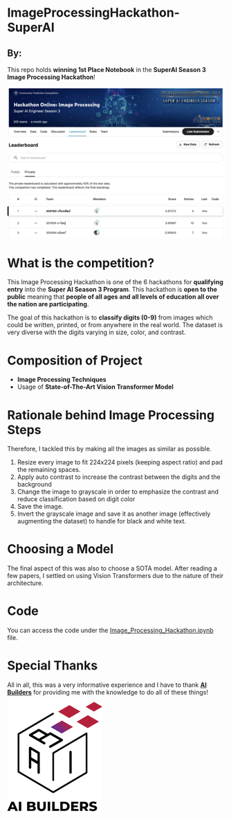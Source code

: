# ImageProcessingHackathon-SuperAI
## By:
This repo holds **winning 1st Place Notebook** in the **SuperAI Season 3 Image Processing Hackathon**! 

![](https://raw.githubusercontent.com/parinzee/ImageProcessingHackathon-SuperAI/main/Leaderboard.png)

# What is the competition?
This Image Processing Hackathon is one of the 6 hackathons for **qualifying entry** into the **Super AI Season 3 Program**. This hackathon is **open to the public** meaning that **people of all ages and all levels of education all over the nation are participating**. 

The goal of this hackathon is to **classify digits (0-9)** from images which could be written, printed, or from anywhere in the real world. The dataset is very diverse with the digits varying in size, color, and contrast. 

# Composition of Project
- **Image Processing Techniques**
- Usage of **State-of-The-Art Vision Transformer Model**

# Rationale behind Image Processing Steps
Therefore, I tackled this by making all the images as similar as possible.
1. Resize every image to fit 224x224 pixels (keeping aspect ratio) and pad the remaining spaces.
2. Apply auto contrast to increase the contrast between the digits and the background
3. Change the image to grayscale in order to emphasize the contrast and reduce classification based on digit color
4. Save the image. 
5. Invert the grayscale image and save it as another image (effectively augmenting the dataset) to handle for black and white text.

# Choosing a Model
The final aspect of this was also to choose a SOTA model. After reading a few papers, I settled on using Vision Transformers due to the nature of their architecture. 

# Code
You can access the code under the [Image_Processing_Hackathon.ipynb](https://github.com/parinzee/ImageProcessingHackathon-SuperAI/blob/main/Image_Processing_Hackathon.ipynb) file.

# Special Thanks
All in all, this was a very informative experience and I have to thank [**AI Builders**](https://github.com/ai-builders) for providing me with the knowledge to do all of these things!

![](https://raw.githubusercontent.com/ai-builders/.github/main/profile/logo-image.png)
